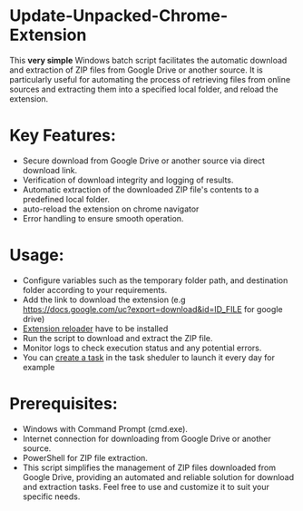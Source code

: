 # Update-Unpacked-Chrome-Extension
This **very simple** Windows batch script facilitates the automatic download and extraction of ZIP files from Google Drive or another source. It is particularly useful for automating the process of retrieving files from online sources and extracting them into a specified local folder, and reload the extension.

# Key Features:
- Secure download from Google Drive or another source via direct download link.
- Verification of download integrity and logging of results.
- Automatic extraction of the downloaded ZIP file's contents to a predefined local folder.
- auto-reload the extension on chrome navigator
- Error handling to ensure smooth operation.
# Usage:
- Configure variables such as the temporary folder path, and destination folder according to your requirements.
- Add the link to download the extension (e.g https://docs.google.com/uc?export=download&id=ID_FILE for google drive)
- [Extension reloader](https://t.ly/jPPDr) have to be installed
- Run the script to download and extract the ZIP file.
- Monitor logs to check execution status and any potential errors.
- You can [create a task](https://www.makeuseof.com/automate-batch-files-task-scheduler-windows) in the task sheduler to launch it every day for example 
# Prerequisites:
- Windows with Command Prompt (cmd.exe).
- Internet connection for downloading from Google Drive or another source.
- PowerShell for ZIP file extraction.
- This script simplifies the management of ZIP files downloaded from Google Drive, providing an automated and reliable solution for download and extraction tasks. Feel free to use and customize it to suit your specific needs.
